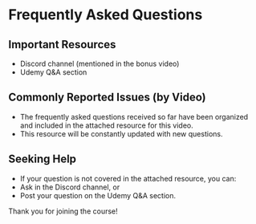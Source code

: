# Frequently Asked Questions

## Important Resources

- Discord channel (mentioned in the bonus video)
- Udemy Q&A section

## Commonly Reported Issues (by Video)

- The frequently asked questions received so far have been organized and included in the attached resource for this video.
- This resource will be constantly updated with new questions.

## Seeking Help

- If your question is not covered in the attached resource, you can:
- Ask in the Discord channel, or
- Post your question on the Udemy Q&A section.

Thank you for joining the course!
